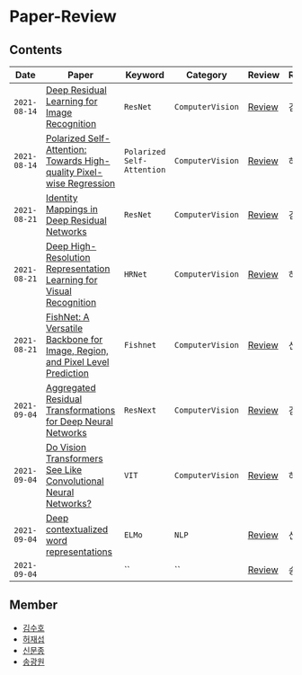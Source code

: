 # Paper-Review

## Contents

| Date         | Paper                                                                                                                                                                                               | Keyword                    | Category         | Review                                                                                            | Reviewer |
| ------------ | --------------------------------------------------------------------------------------------------------------------------------------------------------------------------------------------------- | -------------------------- | ---------------- | ------------------------------------------------------------------------------------------------- | -------- |
| `2021-08-14` | [Deep Residual Learning for Image Recognition](https://arxiv.org/pdf/1512.03385.pdf)                                                                                                                | `ResNet`                   | `ComputerVision` | [Review](https://sooho-kim.tistory.com/142)                                                       | 김수호   |
| `2021-08-14` | [Polarized Self-Attention: Towards High-quality Pixel-wise Regression](https://arxiv.org/pdf/2107.00782v2.pdf)                                                                                      | `Polarized Self-Attention` | `ComputerVision` | [Review](https://velog.io/@shjas94/Polarized-Self-Attention)                                      | 허재섭   |
| `2021-08-21` | [Identity Mappings in Deep Residual Networks](https://arxiv.org/pdf/1603.05027.pdf)                                                                                                                 | `ResNet`                   | `ComputerVision` | [Review](https://sooho-kim.tistory.com/144)                                                       | 김수호   |
| `2021-08-21` | [Deep High-Resolution Representation Learning for Visual Recognition](https://arxiv.org/pdf/1908.07919v2.pdf)                                                                                       | `HRNet`                    | `ComputerVision` | [Review](https://velog.io/@shjas94/HRNet)                                                         | 허재섭   |
| `2021-08-21` | [FishNet: A Versatile Backbone for Image, Region, and Pixel Level Prediction](https://arxiv.org/pdf/1901.03495.pdf) | `Fishnet`                  | `ComputerVision` | [Review](https://moon-jong.github.io/2021/08/12/fishnet-a-versatile-backbone-for-image-region-and-pixel-level-prediction.html)                                                                                        | 신문종   |
| `2021-09-04` | [Aggregated Residual Transformations for Deep Neural Networks](https://arxiv.org/pdf/1611.05431.pdf)                                                                                                | `ResNext`                  | `ComputerVision` | [Review](https://sooho-kim.tistory.com/157)                                                       | 김수호   |
| `2021-09-04` | [Do Vision Transformers See Like Convolutional Neural Networks?](https://arxiv.org/pdf/2108.08810v1.pdf)                                                                                            | `VIT`                      | `ComputerVision` | [Review](https://velog.io/@shjas94/Do-Vision-Transformers-See-Like-Convolutional-Neural-Networks) | 허재섭   |
| `2021-09-04` | [Deep contextualized word representations](https://arxiv.org/pdf/1802.05365.pdf)                                                               | `ELMo`                     | `NLP`            | [Review](https://moon-jong.github.io/2021/08/24/deep-contextualized-word-representations-elmo.html)                                                                                        | 신문종   |
| `2021-09-04` | []()                                                                                                                                                                                                | ``                         | ``               | [Review]()                                                                                        | 송광원   |

## Member

- [김수호](https://github.com/Sooho-Kim)
- [허재섭](https://github.com/shjas94)
- [신문종](https://github.com/moon-jong)
- [송광원](https://github.com/remaindere)
